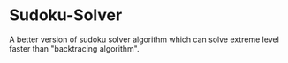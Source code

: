 # Sudoku-Solver
A better version of sudoku solver algorithm which can solve extreme level faster than "backtracing algorithm".
